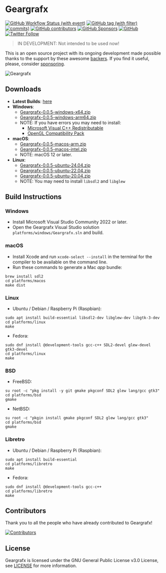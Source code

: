 # Geargrafx

[![GitHub Workflow Status (with event)](https://img.shields.io/github/actions/workflow/status/drhelius/Geargrafx/geargrafx.yml)](https://github.com/drhelius/Geargrafx/actions/workflows/geargrafx.yml)
[![GitHub tag (with filter)](https://img.shields.io/github/v/tag/drhelius/Geargrafx?label=version)](https://github.com/drhelius/Geargrafx/releases)
[![commits)](https://img.shields.io/github/commit-activity/t/drhelius/Geargrafx)](https://github.com/drhelius/Geargrafx/commits/main)
[![GitHub contributors](https://img.shields.io/github/contributors/drhelius/Geargrafx)](https://github.com/drhelius/Geargrafx/graphs/contributors)
[![GitHub Sponsors](https://img.shields.io/github/sponsors/drhelius)](https://github.com/sponsors/drhelius)
[![GitHub](https://img.shields.io/github/license/drhelius/Geargrafx)](https://github.com/drhelius/Geargrafx/blob/main/LICENSE)
[![Twitter Follow](https://img.shields.io/twitter/follow/drhelius)](https://twitter.com/drhelius)

> IN DEVELOPMENT: Not intended to be used now!

This is an open source project with its ongoing development made possible thanks to the support by these awesome [backers](backers.md). If you find it useful, please, consider [sponsoring](https://github.com/sponsors/drhelius).

![Geargrafx](https://github.com/user-attachments/assets/7db9eab6-e9c4-422d-a75f-3fde73d3d7f2)

## Downloads

- **Latest Builds**: [here](https://github.com/drhelius/Geargrafx/actions/workflows/geargrafx.yml)
- **Windows**:
  - [Geargrafx-0.0.5-windows-x64.zip](https://github.com/drhelius/Geargrafx/releases/download/0.0.5/Geargrafx-0.0.5-windows-x64.zip)
  - [Geargrafx-0.0.5-windows-arm64.zip](https://github.com/drhelius/Geargrafx/releases/download/0.0.5/Geargrafx-0.0.5-windows-arm64.zip)
  - NOTE: If you have errors you may need to install:
    - [Microsoft Visual C++ Redistributable](https://go.microsoft.com/fwlink/?LinkId=746572)
    - [OpenGL Compatibility Pack](https://apps.microsoft.com/detail/9nqpsl29bfff)
- **macOS**:
  - [Geargrafx-0.0.5-macos-arm.zip](https://github.com/drhelius/Geargrafx/releases/download/0.0.5/Geargrafx-0.0.5-macos-arm.zip)
  - [Geargrafx-0.0.5-macos-intel.zip](https://github.com/drhelius/Geargrafx/releases/download/0.0.5/Geargrafx-0.0.5-macos-intel.zip)
  - NOTE: macOS 12 or later.
- **Linux**:
  - [Geargrafx-0.0.5-ubuntu-24.04.zip](https://github.com/drhelius/Geargrafx/releases/download/0.0.5/Geargrafx-0.0.5-ubuntu-24.04.zip)
  - [Geargrafx-0.0.5-ubuntu-22.04.zip](https://github.com/drhelius/Geargrafx/releases/download/0.0.5/Geargrafx-0.0.5-ubuntu-22.04.zip)
  - [Geargrafx-0.0.5-ubuntu-20.04.zip](https://github.com/drhelius/Geargrafx/releases/download/0.0.5/Geargrafx-0.0.5-ubuntu-20.04.zip) 
  - NOTE: You may need to install `libsdl2` and `libglew`

## Build Instructions

### Windows

- Install Microsoft Visual Studio Community 2022 or later.
- Open the Geargrafx Visual Studio solution `platforms/windows/Geargrafx.sln` and build.

### macOS

- Install Xcode and run `xcode-select --install` in the terminal for the compiler to be available on the command line.
- Run these commands to generate a Mac *app* bundle:

``` shell
brew install sdl2
cd platforms/macos
make dist
```

### Linux

- Ubuntu / Debian / Raspberry Pi (Raspbian):

``` shell
sudo apt install build-essential libsdl2-dev libglew-dev libgtk-3-dev
cd platforms/linux
make
```

- Fedora:

``` shell
sudo dnf install @development-tools gcc-c++ SDL2-devel glew-devel gtk3-devel
cd platforms/linux
make
```

### BSD

- FreeBSD:

``` shell
su root -c "pkg install -y git gmake pkgconf SDL2 glew lang/gcc gtk3"
cd platforms/bsd
gmake
```

- NetBSD:

``` shell
su root -c "pkgin install gmake pkgconf SDL2 glew lang/gcc gtk3"
cd platforms/bsd
gmake
```

### Libretro

- Ubuntu / Debian / Raspberry Pi (Raspbian):

``` shell
sudo apt install build-essential
cd platforms/libretro
make
```

- Fedora:

``` shell
sudo dnf install @development-tools gcc-c++
cd platforms/libretro
make
```

## Contributors

Thank you to all the people who have already contributed to Geargrafx!

[![Contributors](https://contrib.rocks/image?repo=drhelius/geargrafx)]("https://github.com/drhelius/geargrafx/graphs/contributors)

## License

Geargrafx is licensed under the GNU General Public License v3.0 License, see [LICENSE](LICENSE) for more information.
